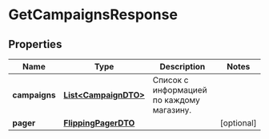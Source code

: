

# GetCampaignsResponse

## Properties

Name | Type | Description | Notes
------------ | ------------- | ------------- | -------------
**campaigns** | [**List&lt;CampaignDTO&gt;**](CampaignDTO.md) | Список с информацией по каждому магазину. | 
**pager** | [**FlippingPagerDTO**](FlippingPagerDTO.md) |  |  [optional]




